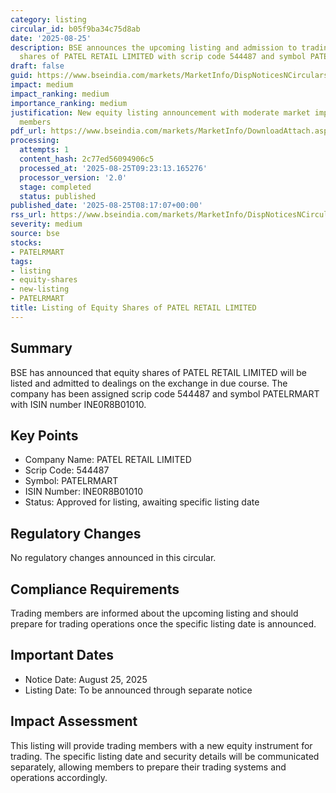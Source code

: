 ```yaml
---
category: listing
circular_id: b05f9ba34c75d8ab
date: '2025-08-25'
description: BSE announces the upcoming listing and admission to trading of equity
  shares of PATEL RETAIL LIMITED with scrip code 544487 and symbol PATELRMART.
draft: false
guid: https://www.bseindia.com/markets/MarketInfo/DispNoticesNCirculars.aspx?Noticeid={FE0A1CB3-3922-4E15-88BE-1CF4D7D9BBBC}&noticeno=20250825-10&dt=08/25/2025&icount=10&totcount=13&flag=0
impact: medium
impact_ranking: medium
importance_ranking: medium
justification: New equity listing announcement with moderate market impact for trading
  members
pdf_url: https://www.bseindia.com/markets/MarketInfo/DownloadAttach.aspx?id=20250825-10&attachedId=
processing:
  attempts: 1
  content_hash: 2c77ed56094906c5
  processed_at: '2025-08-25T09:23:13.165276'
  processor_version: '2.0'
  stage: completed
  status: published
published_date: '2025-08-25T08:17:07+00:00'
rss_url: https://www.bseindia.com/markets/MarketInfo/DispNoticesNCirculars.aspx?Noticeid={FE0A1CB3-3922-4E15-88BE-1CF4D7D9BBBC}&noticeno=20250825-10&dt=08/25/2025&icount=10&totcount=13&flag=0
severity: medium
source: bse
stocks:
- PATELRMART
tags:
- listing
- equity-shares
- new-listing
- PATELRMART
title: Listing of Equity Shares of PATEL RETAIL LIMITED
---
```


## Summary

BSE has announced that equity shares of PATEL RETAIL LIMITED will be listed and admitted to dealings on the exchange in due course. The company has been assigned scrip code 544487 and symbol PATELRMART with ISIN number INE0R8B01010.

## Key Points

- Company Name: PATEL RETAIL LIMITED
- Scrip Code: 544487
- Symbol: PATELRMART
- ISIN Number: INE0R8B01010
- Status: Approved for listing, awaiting specific listing date

## Regulatory Changes

No regulatory changes announced in this circular.

## Compliance Requirements

Trading members are informed about the upcoming listing and should prepare for trading operations once the specific listing date is announced.

## Important Dates

- Notice Date: August 25, 2025
- Listing Date: To be announced through separate notice

## Impact Assessment

This listing will provide trading members with a new equity instrument for trading. The specific listing date and security details will be communicated separately, allowing members to prepare their trading systems and operations accordingly.